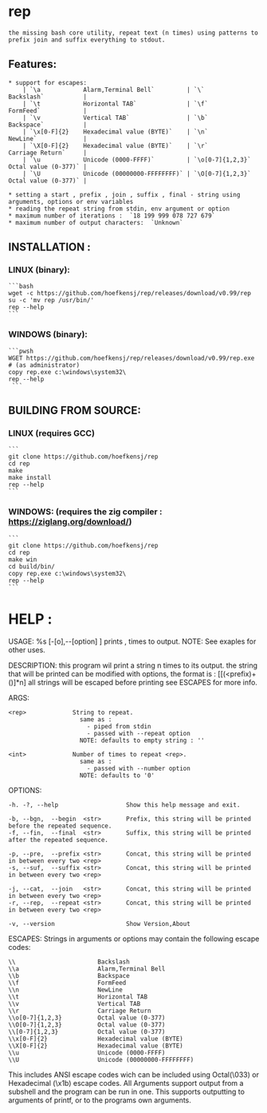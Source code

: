 # rep
	the missing bash core utility, repeat text (n times) using patterns to prefix join and suffix everything to stdout.
## Features:
	* support for escapes:
		| `\a            Alarm,Terminal Bell`         | `\`                Backslash`           |
		| `\t            Horizontal TAB`              | `\f`               FormFeed`            |
		| `\v            Vertical TAB`                | `\b`               Backspace`           |
		| `\x[0-F]{2}    Hexadecimal value (BYTE)`    | `\n`               NewLine`             |
		| `\X[0-F]{2}    Hexadecimal value (BYTE)`    | `\r`               Carriage Return`     |
		| `\u            Unicode (0000-FFFF)`         | `\o[0-7]{1,2,3}`   Octal value (0-377)` |
		| `\U            Unicode (00000000-FFFFFFFF)` | `\O[0-7]{1,2,3}`   Octal value (0-377)` |
  
	* setting a start , prefix , join , suffix , final - string using arguments, options or env variables
	* reading the repeat string from stdin, env argument or option
	* maximum number of iterations :  `18 199 999 078 727 679`
 	* maximum number of output characters:  `Unknown`

## INSTALLATION :
### LINUX (binary):
	```bash
	wget -c https://github.com/hoefkensj/rep/releases/download/v0.99/rep
 	su -c 'mv rep /usr/bin/'
  	rep --help
	```

### WINDOWS (binary):
	```pwsh
	WGET https://github.com/hoefkensj/rep/releases/download/v0.99/rep.exe
	# (as administrator)
 	copy rep.exe c:\windows\system32\
	rep --help
	 ```

## BUILDING FROM SOURCE:

### LINUX (requires GCC)
	```
	git clone https://github.com/hoefkensj/rep
	cd rep
	make
	make install
	rep --help
	```

### WINDOWS: (requires the zig compiler : https://ziglang.org/download/)
	```
	git clone https://github.com/hoefkensj/rep
	cd rep
	make win
	cd build/bin/
 	copy rep.exe c:\windows\system32\
	rep --help
	```

# HELP :
USAGE:  %s <rep> <int> [-[o],--[option] <str>]
        prints <rep> , <int> times to output.
        NOTE: See exaples for other uses.

DESCRIPTION:
        this program wil print a string n times to its output. the string that will be printed can be modified
        with options, the format is : <begin>[[(<prefix<string><suffix>)+(<join>)]*n]<final>
        all strings will be escaped before printing see ESCAPES for more info.


ARGS:

    <rep>             String to repeat.
                        same as :
                          - piped from stdin
                          - passed with --repeat option
                        NOTE: defaults to empty string : ''

    <int>             Number of times to repeat <rep>.
                        same as :
                          - passed with --number option
                        NOTE: defaults to '0'

OPTIONS:

    -h. -?, --help                   Show this help message and exit.

    -b, --bgn,  --begin  <str>       Prefix, this string will be printed before the repeated sequence.
    -f, --fin,  --final  <str>       Suffix, this string will be printed after the repeated sequence.

    -p, --pre,  --prefix <str>       Concat, this string will be printed in between every two <rep>
    -s, --suf,  --suffix <str>       Concat, this string will be printed in between every two <rep>

    -j, --cat,  --join   <str>       Concat, this string will be printed in between every two <rep>
    -r, --rep,  --repeat <str>       Concat, this string will be printed in between every two <rep>

    -v, --version                    Show Version,About

ESCAPES:
  Strings in arguments or options may contain the following escape codes:
  ```
  \\                       Backslash
  \\a                      Alarm,Terminal Bell
  \\b                      Backspace
  \\f                      FormFeed
  \\n                      NewLine
  \\t                      Horizontal TAB
  \\v                      Vertical TAB
  \\r                      Carriage Return
  \\o[0-7]{1,2,3}          Octal value (0-377)
  \\O[0-7]{1,2,3}          Octal value (0-377)
  \\[0-7]{1,2,3}           Octal value (0-377)
  \\x[0-F]{2}              Hexadecimal value (BYTE)
  \\X[0-F]{2}              Hexadecimal value (BYTE)
  \\u                      Unicode (0000-FFFF)
  \\U                      Unicode (00000000-FFFFFFFF)
```
  This includes ANSI escape codes wich can be included using Octal(\\033) or Hexadecimal (\\x1b) escape codes.
  All Arguments support output from a subshell and the program can be run in one.
  This supports outputting to arguments of printf, or to the programs own arguments.
